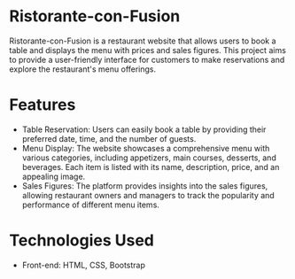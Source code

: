 # Ristorante-con-Fusion

Ristorante-con-Fusion is a restaurant website that allows users to book a table and displays the menu with prices and sales figures. This project aims to provide a user-friendly interface for customers to make reservations and explore the restaurant's menu offerings.

# Features

* Table Reservation: Users can easily book a table by providing their preferred date, time, and the number of guests.
* Menu Display: The website showcases a comprehensive menu with various categories, including appetizers, main courses, desserts, and beverages. Each item is listed with its name, description, price, and an appealing image.
* Sales Figures: The platform provides insights into the sales figures, allowing restaurant owners and managers to track the popularity and performance of different menu items.

# Technologies Used
* Front-end: HTML, CSS, Bootstrap
